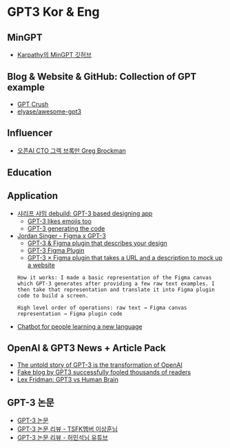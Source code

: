 # GPT3 Kor & Eng

## MinGPT
- [Karpathy의 MinGPT 깃허브](https://github.com/karpathy/minGPT.git)

## Blog & Website & GitHub:  Collection of GPT example
- [GPT Crush](https://gptcrush.com/)
- [elyase/awesome-gpt3](https://github.com/elyase/awesome-gpt3.git)


## Influencer
- [오픈AI CTO 그렉 브록만 Greg Brockman](https://twitter.com/gdb)


## Education

## Application
- [샤리프 샤밈 debuild: GPT-3 based designing app](https://twitter.com/sharifshameem)
  + [GPT-3 likes emojis too](https://twitter.com/sharifshameem/status/1284815412949991425)
  + [GPT-3 generating the code](https://twitter.com/sharifshameem/status/1283322990625607681)
- [Jordan Singer - Figma x GPT-3](https://twitter.com/jsngr)
  + [GPT-3 & Figma plugin that describes your design](https://twitter.com/jsngr/status/1294635175222157313)
  + [GPT-3 Figma Plugin](https://twitter.com/jsngr/status/1284511080715362304)
  + [GPT-3 × Figma plugin that takes a URL and a description to mock up a website](https://twitter.com/jsngr/status/1287026808429383680)
  ```
  How it works: I made a basic representation of the Figma canvas which GPT-3 generates after providing a few raw text examples. I then take that representation and translate it into Figma plugin code to build a screen.
  
  High level order of operations: raw text → Figma canvas representation → Figma plugin code
  ```
- [Chatbot for people learning a new language](https://twitter.com/albertgozzi/status/1290731007965044737)
 
## OpenAI & GPT3 News + Article Pack
 - [The untold story of GPT-3 is the transformation of OpenAI](https://bdtechtalks.com/2020/08/17/openai-gpt-3-commercial-ai/)
 - [Fake blog by GPT3 successfully fooled thousands of readers](https://www.explica.co/a-blog-completely-generated-by-artificial-intelligence-achieves-a-good-number-of-readers/)
 - [Lex Fridman: GPT3 vs Human Brain](https://www.youtube.com/watch?v=kpiY_LemaTc)
 
 ## GPT-3 논문
 - [GPT-3 논문](https://arxiv.org/pdf/2005.14165.pdf?fbclid=IwAR0aqFOPKC2wf_4cm-X66EMB0rmo3R3TVGAh8LiRf7HACelROm29-2tyxwg)
 - [GPT-3 논문 리뷰 - TSFK멤버 이상훈님](https://www.facebook.com/groups/TensorFlowKR/?post_id=1210069189334137)
 - [GPT-3 논문 리뷰 - 허민석님 유튜브](https://www.youtube.com/watch?v=p24JUVgDkQk&feature=youtu.be&fbclid=IwAR0YsxKX8hpFejvwL5_rfS4rMvNwHXbZhc7aFiU59HERrwBtCsFrDBiSZt4)
